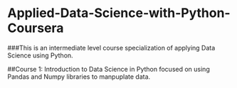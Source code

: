 # Applied-Data-Science-with-Python-Coursera

###This is an intermediate level course specialization of applying Data Science using Python. 

##Course 1: Introduction to Data Science in Python focused on using Pandas and Numpy libraries to manpuplate data.
